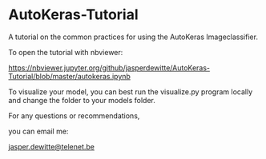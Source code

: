 # AutoKeras-Tutorial
 A tutorial on the common practices for using the AutoKeras Imageclassifier.
 
 To open the tutorial with nbviewer:
 
https://nbviewer.jupyter.org/github/jasperdewitte/AutoKeras-Tutorial/blob/master/autokeras.ipynb
 
 To visualize your model, you can best run the visualize.py program locally and change the folder to your models folder.
 
 For any questions or recommendations,
 
 you can email me:
 
 jasper.dewitte@telenet.be
